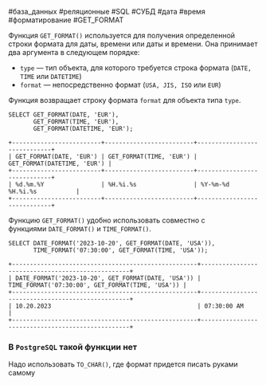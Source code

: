 #база_данных #реляционные #SQL #СУБД #дата #время #форматирование #GET_FORMAT

Функция `GET_FORMAT()` используется для получения определенной строки формата для даты, времени или даты и времени. Она принимает два аргумента в следующем порядке:
- `type` — тип объекта, для которого требуется строка формата (`DATE, TIME` или `DATETIME`)
- `format` — непосредственно формат (`USA, JIS, ISO` или `EUR`)

Функция возвращает строку формата `format` для объекта типа `type`.
```MySQL
SELECT GET_FORMAT(DATE, 'EUR'),
       GET_FORMAT(TIME, 'EUR'),
       GET_FORMAT(DATETIME, 'EUR');
```
```
+-------------------------+-------------------------+-----------------------------+
| GET_FORMAT(DATE, 'EUR') | GET_FORMAT(TIME, 'EUR') | GET_FORMAT(DATETIME, 'EUR') |
+-------------------------+-------------------------+-----------------------------+
| %d.%m.%Y                | %H.%i.%s                | %Y-%m-%d %H.%i.%s           |
+-------------------------+-------------------------+-----------------------------+
```

Функцию `GET_FORMAT()` удобно использовать совместно с функциями `DATE_FORMAT()` и `TIME_FORMAT()`.
```MySQL
SELECT DATE_FORMAT('2023-10-20', GET_FORMAT(DATE, 'USA')),
       TIME_FORMAT('07:30:00', GET_FORMAT(TIME, 'USA'));
```
```
+----------------------------------------------------+--------------------------------------------------+
| DATE_FORMAT('2023-10-20', GET_FORMAT(DATE, 'USA')) | TIME_FORMAT('07:30:00', GET_FORMAT(TIME, 'USA')) |
+----------------------------------------------------+--------------------------------------------------+
| 10.20.2023                                         | 07:30:00 AM                                      |
+----------------------------------------------------+--------------------------------------------------+
```
### В `PostgreSQL` такой функции нет
Надо использовать `TO_CHAR()`, где формат придется писать руками самому